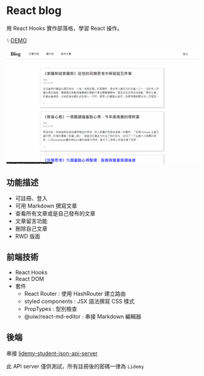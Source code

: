 # React blog
用 React Hooks 實作部落格，學習 React 操作。

✨[DEMO](https://yo-0115.github.io/react-blog/#/)

![](./demo.gif)

## 功能描述
- 可註冊、登入
- 可用 Markdown 撰寫文章
- 查看所有文章或是自己發布的文章
- 文章留言功能
- 刪除自己文章
- RWD 版面

## 前端技術
- React Hooks
- React DOM
- 套件
    - React Router : 使用 HashRouter 建立路由
    - styled components : JSX 語法撰寫 CSS 樣式
    - PropTypes : 型別檢查
    - @uiw/react-md-editor : 串接 Markdown 編輯器

## 後端
串接 [lidemy-student-json-api-server](https://github.com/Lidemy/lidemy-student-json-api-server)

此 API server 僅供測試，所有註冊後的密碼一律為 `Lidemy`
